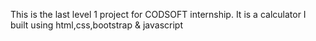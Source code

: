 This is the last level 1 project for CODSOFT internship. It is a calculator I built using html,css,bootstrap & javascript
